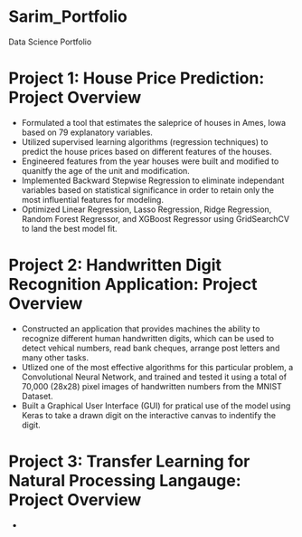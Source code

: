 # Sarim_Portfolio
Data Science Portfolio

# Project 1: House Price Prediction: Project Overview
- Formulated a tool that estimates the saleprice of houses in Ames, Iowa based on 79 explanatory variables.
- Utilized supervised learning algorithms (regression techniques) to predict the house prices based on different features of the houses. 
- Engineered features from the year houses were built and modified to quanitfy the age of the unit and modification.
- Implemented Backward Stepwise Regression to eliminate independant variables based on statistical significance in order to retain only the most influential features for modeling. 
- Optimized Linear Regression, Lasso Regression, Ridge Regression, Random Forest Regressor, and XGBoost Regressor using GridSearchCV to land the best model fit.

# Project 2: Handwritten Digit Recognition Application: Project Overview
- Constructed an application that provides machines the ability to recognize different human handwritten digits, which can be used to detect vehical numbers, read bank cheques, arrange post letters and many other tasks.
- Utlized one of the most effective algorithms for this particular problem, a Convolutional Neural Network, and trained and tested it using a total of 70,000 (28x28) pixel images of handwritten numbers from the MNIST Dataset.
- Built a Graphical User Interface (GUI) for pratical use of the model using Keras to take a drawn digit on the interactive canvas to indentify the digit. 

# Project 3: Transfer Learning for Natural Processing Langauge: Project Overview
- 
